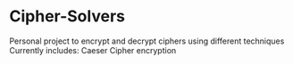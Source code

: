 # Cipher-Solvers
Personal project to encrypt and decrypt ciphers using different techniques
Currently includes:
Caeser Cipher encryption
